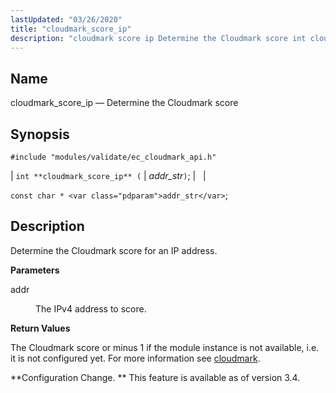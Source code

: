 ```yaml
---
lastUpdated: "03/26/2020"
title: "cloudmark_score_ip"
description: "cloudmark score ip Determine the Cloudmark score int cloudmark score ip addr str const char addr str Determine the Cloudmark score for an IP address addr The I Pv 4 address to score The Cloudmark score or minus 1 if the module instance is not available i e it is..."
---
```


<a name="apis.cloudmark_score_ip"></a> 
## Name

cloudmark_score_ip — Determine the Cloudmark score

## Synopsis

`#include "modules/validate/ec_cloudmark_api.h"`

| `int **cloudmark_score_ip** (` | <var class="pdparam">addr_str</var>`)`; |   |

`const char * <var class="pdparam">addr_str</var>`;<a name="idp47091776"></a> 
## Description

Determine the Cloudmark score for an IP address.

**<a name="idp47093008"></a> Parameters**

<dl class="variablelist">

<dt>addr</dt>

<dd>

The IPv4 address to score.

</dd>

</dl>

**<a name="idp47095744"></a> Return Values**

The Cloudmark score or minus 1 if the module instance is not available, i.e. it is not configured yet. For more information see [cloudmark](/momentum/3/3-reference/3-reference-modules-cloudmark).

**Configuration Change. ** This feature is available as of version 3.4.